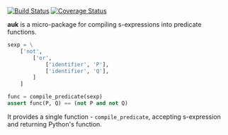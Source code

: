 [![Build Status](https://travis-ci.com/IwoHerka/auk.svg?branch=master)](https://travis-ci.com/IwoHerka/auk)
[![Coverage Status](https://coveralls.io/repos/github/IwoHerka/auk/badge.svg?branch=master)](https://coveralls.io/github/IwoHerka/auk?branch=master)

**auk** is a micro-package for compiling s-expressions into
predicate functions.

```python
sexp = \
    ['not',
        ['or',
            ['identifier', 'P'],
            ['identifier', 'Q'],
        ]
    ]

func = compile_predicate(sexp)
assert func(P, Q) == (not P and not Q)
```

It provides a single function - ``compile_predicate``, accepting s-expression and returning Python's function.

